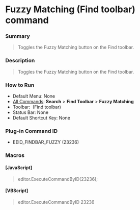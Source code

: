 # Fuzzy Matching (Find toolbar) command

### Summary

> Toggles the Fuzzy Matching button on the Find toolbar.

### Description

> Toggles the Fuzzy Matching button on the Find toolbar.

### How to Run

- Default Menu: None
- [All Commands](../tools/all_commands): **Search**
\> **Find Toolbar** \> **Fuzzy Matching**
- Toolbar:  (Find toolbar)
- Status Bar: None
- Default Shortcut Key: None

### Plug-in Command ID

- EEID\_FINDBAR\_FUZZY (23236)

### Macros

#### \[JavaScript\]

> editor.ExecuteCommandByID(23236);

#### \[VBScript\]

> editor.ExecuteCommandByID 23236
